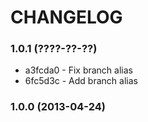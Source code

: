 # CHANGELOG

### 1.0.1 (????-??-??)

 * a3fcda0 - Fix branch alias
 * 6fc5d3c - Add branch alias

### 1.0.0 (2013-04-24)

